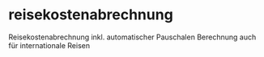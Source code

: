# reisekostenabrechnung
Reisekostenabrechnung inkl. automatischer Pauschalen Berechnung auch für internationale Reisen
